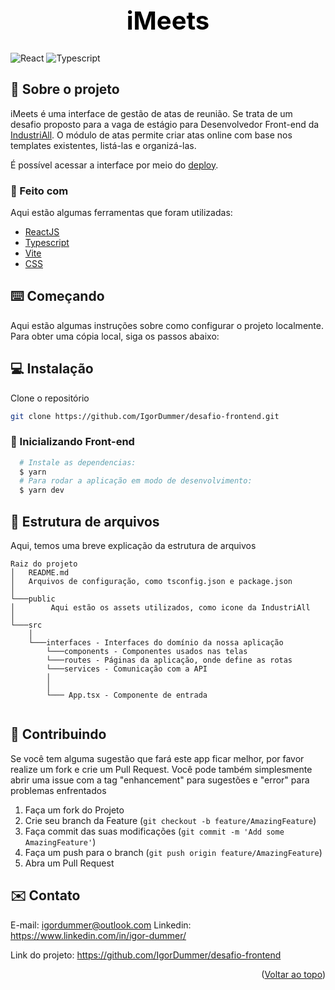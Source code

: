 <div id="top"></div>
<h1 align="center" style="color: black; font-weight: bold; font-size: 40px">
iMeets
</h1>
<div style="display: row">
  <img src="https://img.shields.io/badge/-ReactJs-61DAFB?logo=react&logoColor=white&style=for-the-badge" alt="React">
  <img src="https://img.shields.io/badge/TypeScript-007ACC?style=for-the-badge&logo=typescript&logoColor=white" alt="Typescript">
</div>

<div id="sobre-o-projeto"> </div>

## 📝 Sobre o projeto

iMeets é uma interface de gestão de atas de reunião. Se trata de um desafio proposto para a vaga de estágio para Desenvolvedor Front-end da [IndustriAll](https://industriall.ai/).
O módulo de atas permite criar atas online com base nos templates existentes, listá-las e organizá-las.

É possível acessar a interface por meio do [deploy](https://desafio-frontend-igordummer.vercel.app/).


<div id="feito-com"> </div>

### 🔨 Feito com

Aqui estão algumas ferramentas que foram utilizadas:

* [ReactJS](https://react.dev/)
* [Typescript](https://www.typescriptlang.org/)
* [Vite](https://vitejs.dev/)
* [CSS](https://developer.mozilla.org/en-US/docs/Web/CSS)

<div id="comecando"> </div>

<!-- GETTING STARTED -->
## ⌨️ Começando

Aqui estão algumas instruções sobre como configurar o projeto localmente. Para obter uma cópia local, siga os passos abaixo:

<div id="instalacao"> </div>

## 💻 Instalação

Clone o repositório
```sh
git clone https://github.com/IgorDummer/desafio-frontend.git
```

### 📱 Inicializando Front-end
```bash
  # Instale as dependencias:
  $ yarn
  # Para rodar a aplicação em modo de desenvolvimento:
  $ yarn dev
```

<div id="exemplos-de-uso"> </div>


<div id="estrutura-de-arquivos"> </div>

## 📁 Estrutura de arquivos

Aqui, temos uma breve explicação da estrutura de arquivos

```
Raiz do projeto
│   README.md
│   Arquivos de configuração, como tsconfig.json e package.json
│   
└───public
│        Aqui estão os assets utilizados, como icone da IndustriAll 
│
└───src
    │   
    └───interfaces - Interfaces do domínio da nossa aplicação
        └───components - Componentes usados nas telas
        └───routes - Páginas da aplicação, onde define as rotas
        └───services - Comunicação com a API
        │
        │ 
        └─── App.tsx - Componente de entrada
        
```

<div id="contribuindo"> </div>

<!-- CONTRIBUTING -->
## 🤝 Contribuindo

Se você tem alguma sugestão que fará este app ficar melhor, por favor realize um fork e crie um Pull Request. Você pode também simplesmente abrir uma issue com a tag "enhancement" para sugestões e "error" para problemas enfrentados

1. Faça um fork do Projeto
2. Crie seu branch da Feature (`git checkout -b feature/AmazingFeature`)
3. Faça commit das suas modificações (`git commit -m 'Add some AmazingFeature'`)
4. Faça um push para o branch (`git push origin feature/AmazingFeature`)
5. Abra um Pull Request

<div id="contato"> </div>

<!-- CONTACT -->
## ✉️ Contato

E-mail: igordummer@outlook.com
Linkedin: https://www.linkedin.com/in/igor-dummer/

Link do projeto: https://github.com/IgorDummer/desafio-frontend


<p align="right">(<a href="#top">Voltar ao topo</a>)</p>

